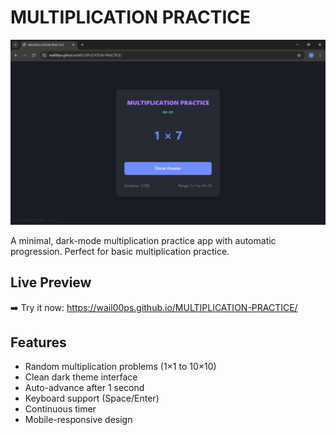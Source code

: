 # MULTIPLICATION PRACTICE

![Preview](preview.png) <!-- Add a screenshot later -->

A minimal, dark-mode multiplication practice app with automatic progression. Perfect for basic multiplication practice.

## Live Preview
➡️ Try it now: https://wail00ps.github.io/MULTIPLICATION-PRACTICE/

## Features
- Random multiplication problems (1×1 to 10×10)
- Clean dark theme interface
- Auto-advance after 1 second
- Keyboard support (Space/Enter)
- Continuous timer
- Mobile-responsive design
